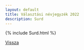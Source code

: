 ```yaml
---
layout: default
title: Választási névjegyzék 2022
description: Surd
---
```


{% include Surd.html %}

[Vissza](./)